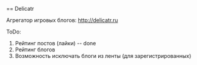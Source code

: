 == Delicatr

Агрегатор игровых блогов: http://delicatr.ru

ToDo:

1. Рейтинг постов (лайки) -- done
2. Рейтинг блогов
3. Возможность исключать блоги из ленты (для зарегистрированных)